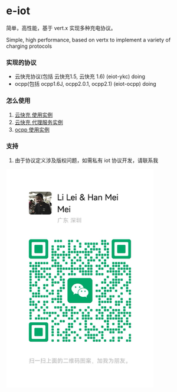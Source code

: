 # e-iot

简单，高性能，基于 vert.x 实现多种充电协议。

Simple, high performance, based on vertx to implement a variety of charging protocols

### 实现的协议

* 云快充协议(包括 云快充1.5, 云快充 1.6)  (eiot-ykc) doing
* ocpp(包括 ocpp1.6J, ocpp2.0.1, ocpp2.1) (eiot-ocpp) doing

### 怎么使用
1. [云快充 使用实例](./eiot-example/src/main/java/io/github/eiot/example/ykc/YkcChargeServerExample.java)
2. [云快充 代理服务实例](./eiot-example/src/main/java/io/github/eiot/example/ykc/YkcReverseServerExample.java)
3. [ocpp 使用实例](./eiot-example/src/main/java/io/github/eiot/example/ocpp/OcppServerExample.java)

### 支持
1. 由于协议定义涉及版权问题，如需私有 iot 协议开发，请联系我
<div>
	<img src="./wechat.png" alt="Editor" width="400">
</div>